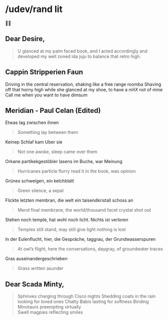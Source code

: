# /udev/rand lit

🐇📖  

## Dear Desire,
> U glanced at my palm faced book, and I acted accordingly and developed my well zoned ida juju to balance that retro high.

## Cappin Stripperien Faun
Driving in the central reservation, shaking like a free range roomba
Shaving off that horny high while she glanced at my shoe, to have a *niñX* not of mine 
Call me when you want to have dimsum

## Meridian - Paul Celan (Edited)

Etwas lag zwischen ihnen 
> Something lay between them

Keinep Schlaf kam Uber sie
> Not one awoke, sleep came over them

Orkane partikekgestöbler lasens im Buche, war Meinung
> Hurricanes particle flurry read it in the book, was opinion 

Grünes schweigen, ein kelchblatt 
> Green silence, a sepal
 
Flickte letzten membran, die welt ein taisendkristall schoss an
> Mend final membrane, the world/thousand facet crystal shot out 

Stehen noch temple, hat wohl noch licht. Nichts ist verloren
> Temples still stand, may still give light nothing is lost 


In der Eulenflucht, hier, die Gespräche, taggrau, der Grundwasserspuren
> At owl’s flight, here the conversations, daygray, of groundwater traces

Gras auseinandergeschrieben
> Grass written asunder 


## Dear Scada Minty,
> Sphinxes charging through Cisco nights
> Shedding coats in the rain looking for loved ones
> Chatty Babis lasting for softness
> Binding Minotaurs preempting virtually  
> Swell magpies reflecting smiles
